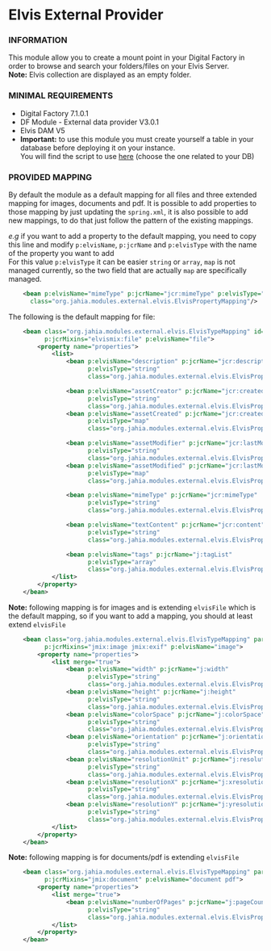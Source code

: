 # Elvis External Provider

### INFORMATION
This module allow you to create a mount point in your Digital Factory in order to browse and search your folders/files on your Elvis Server.  
**Note:** Elvis collection are displayed as an empty folder.

### MINIMAL REQUIREMENTS
* Digital Factory 7.1.0.1
* DF Module - External data provider V3.0.1 
* Elvis DAM V5
* **Important:** to use this module you must create yourself a table in your database before deploying it on your instance.  
You will find the script to use [here](https://github.com/Jahia/elvis-provider/tree/master/src/main/resources/META-INF/db) (choose the one related to your DB)

### PROVIDED MAPPING
By default the module as a default mapping for all files and three extended mapping for images, documents and pdf.
It is possible to add properties to those mapping by just updating the `spring.xml`, it is also possible to add new mappings, to do that just follow the pattern of the existing mappings.

*e.g* if you want to add a property to the default mapping, you need to copy this line and modify `p:elvisName`, `p:jcrName` and `p:elvisType` with the name of the property you want to add  
For this value `p:elvisType` it can be easier `string` or `array`, `map` is not managed currently, so the two field that are actually `map` are specifically managed. 
```xml
    <bean p:elvisName="mimeType" p:jcrName="jcr:mimeType" p:elvisType="string"
      class="org.jahia.modules.external.elvis.ElvisPropertyMapping"/>
```

The following is the default mapping for file:
```xml
    <bean class="org.jahia.modules.external.elvis.ElvisTypeMapping" id="elvisFile"
          p:jcrMixins="elvismix:file" p:elvisName="file">
        <property name="properties">
            <list>
                <bean p:elvisName="description" p:jcrName="jcr:description"
                      p:elvisType="string"
                      class="org.jahia.modules.external.elvis.ElvisPropertyMapping"/>

                <bean p:elvisName="assetCreator" p:jcrName="jcr:createdBy"
                      p:elvisType="string"
                      class="org.jahia.modules.external.elvis.ElvisPropertyMapping"/>
                <bean p:elvisName="assetCreated" p:jcrName="jcr:created"
                      p:elvisType="map"
                      class="org.jahia.modules.external.elvis.ElvisPropertyMapping"/>

                <bean p:elvisName="assetModifier" p:jcrName="jcr:lastModifiedBy"
                      p:elvisType="string"
                      class="org.jahia.modules.external.elvis.ElvisPropertyMapping"/>
                <bean p:elvisName="assetModified" p:jcrName="jcr:lastModified"
                      p:elvisType="map"
                      class="org.jahia.modules.external.elvis.ElvisPropertyMapping"/>

                <bean p:elvisName="mimeType" p:jcrName="jcr:mimeType"
                      p:elvisType="string"
                      class="org.jahia.modules.external.elvis.ElvisPropertyMapping"/>

                <bean p:elvisName="textContent" p:jcrName="jcr:content"
                      p:elvisType="string"
                      class="org.jahia.modules.external.elvis.ElvisPropertyMapping"/>

                <bean p:elvisName="tags" p:jcrName="j:tagList"
                      p:elvisType="array"
                      class="org.jahia.modules.external.elvis.ElvisPropertyMapping"/>
            </list>
        </property>
    </bean>
```

**Note:** following mapping is for images and is extending `elvisFile` which is the default mapping, so if you want to add a mapping, you should at least extend `elvisFile`
```xml
    <bean class="org.jahia.modules.external.elvis.ElvisTypeMapping" parent="elvisFile" id="elvisImage"
          p:jcrMixins="jmix:image jmix:exif" p:elvisName="image">
        <property name="properties">
            <list merge="true">
                <bean p:elvisName="width" p:jcrName="j:width"
                      p:elvisType="string"
                      class="org.jahia.modules.external.elvis.ElvisPropertyMapping"/>
                <bean p:elvisName="height" p:jcrName="j:height"
                      p:elvisType="string"
                      class="org.jahia.modules.external.elvis.ElvisPropertyMapping"/>
                <bean p:elvisName="colorSpace" p:jcrName="j:colorSpace"
                      p:elvisType="string"
                      class="org.jahia.modules.external.elvis.ElvisPropertyMapping"/>
                <bean p:elvisName="orientation" p:jcrName="j:orientation"
                      p:elvisType="string"
                      class="org.jahia.modules.external.elvis.ElvisPropertyMapping"/>
                <bean p:elvisName="resolutionUnit" p:jcrName="j:resolutionUnit"
                      p:elvisType="string"
                      class="org.jahia.modules.external.elvis.ElvisPropertyMapping"/>
                <bean p:elvisName="resolutionX" p:jcrName="j:xresolution"
                      p:elvisType="string"
                      class="org.jahia.modules.external.elvis.ElvisPropertyMapping"/>
                <bean p:elvisName="resolutionY" p:jcrName="j:yresolution"
                      p:elvisType="string"
                      class="org.jahia.modules.external.elvis.ElvisPropertyMapping"/>
            </list>
        </property>
    </bean>
```


**Note:** following mapping is for documents/pdf is extending `elvisFile`
```xml
    <bean class="org.jahia.modules.external.elvis.ElvisTypeMapping" parent="elvisFile" id="elvisDocument"
          p:jcrMixins="jmix:document" p:elvisName="document pdf">
        <property name="properties">
            <list merge="true">
                <bean p:elvisName="numberOfPages" p:jcrName="j:pageCount"
                      p:elvisType="string"
                      class="org.jahia.modules.external.elvis.ElvisPropertyMapping"/>
            </list>
        </property>
    </bean>
```